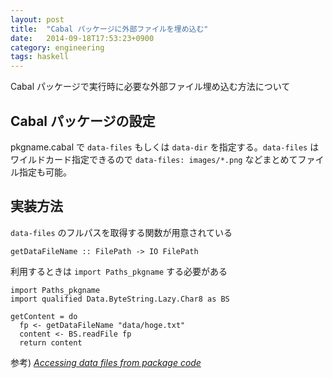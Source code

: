 ```yaml
---
layout: post
title:  "Cabal パッケージに外部ファイルを埋め込む"
date:   2014-09-18T17:53:23+0900
category: engineering
tags: haskell
---
```


Cabal パッケージで実行時に必要な外部ファイル埋め込む方法について

## Cabal パッケージの設定

pkgname.cabal で `data-files` もしくは `data-dir` を指定する。`data-files` はワイルドカード指定できるので `data-files: images/*.png` などまとめてファイル指定も可能。

## 実装方法

`data-files` のフルパスを取得する関数が用意されている

```
getDataFileName :: FilePath -> IO FilePath
```

利用するときは `import Paths_pkgname` する必要がある

```
import Paths_pkgname
import qualified Data.ByteString.Lazy.Char8 as BS

getContent = do
  fp <- getDataFileName "data/hoge.txt"
  content <- BS.readFile fp
  return content
```

参考) _[Accessing data files from package code](http://www.haskell.org/cabal/users-guide/developing-packages.html#accessing-data-files-from-package-code)_
